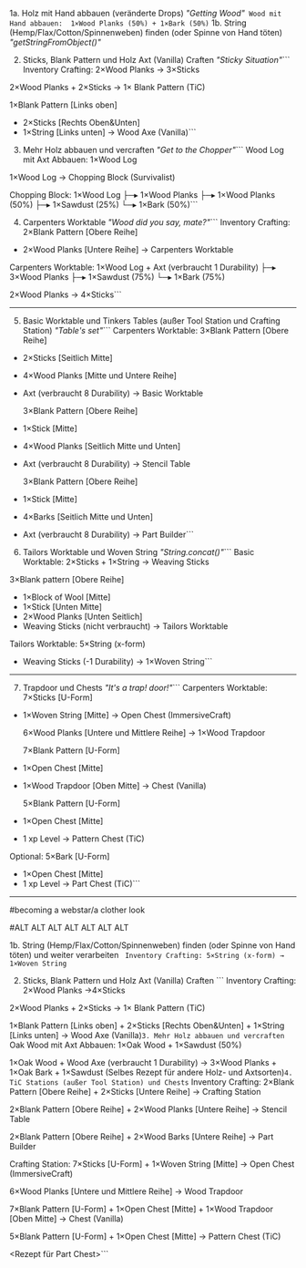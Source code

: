1a. Holz mit Hand abbauen (veränderte Drops) 
*"Getting Wood"*```
Wood mit Hand abbauen: 
1×Wood Planks (50%) + 1×Bark (50%)```
1b. String (Hemp/Flax/Cotton/Spinnenweben) finden (oder Spinne von Hand töten)
*"getStringFromObject()"*

2. Sticks, Blank Pattern und Holz Axt (Vanilla) Craften 
*"Sticky Situation"*```
Inventory Crafting: 
2×Wood Planks → 3×Sticks

2×Wood Planks + 2×Sticks → 1× Blank Pattern (TiC)

  1×Blank Pattern [Links oben] 
+ 2×Sticks [Rechts Oben&Unten] 
+ 1×String [Links unten] 
→   Wood Axe (Vanilla)```

3. Mehr Holz abbauen und vercraften
*"Get to the Chopper"*```
Wood Log mit Axt Abbauen: 
1×Wood Log

1×Wood Log → Chopping Block (Survivalist)

Chopping Block:
1×Wood Log
 ├─▸ 1×Wood Planks 
 ├─▸ 1×Wood Planks (50%) 
 ├─▸ 1×Sawdust (25%) 
 └─▸ 1×Bark (50%)```

4. Carpenters Worktable 
*"Wood did you say, mate?"*```
Inventory Crafting:
  2×Blank Pattern [Obere Reihe] 
+ 2×Wood Planks [Untere Reihe] 
→   Carpenters Worktable

Carpenters Worktable:
1×Wood Log + Axt (verbraucht 1 Durability)
 ├─▸ 3×Wood Planks 
 ├─▸ 1×Sawdust (75%) 
 └─▸ 1×Bark (75%)

2×Wood Planks → 4×Sticks```

---

5. Basic Worktable und Tinkers Tables (außer Tool Station und Crafting Station) 
*"Table's set"*```
Carpenters Worktable:
  3×Blank Pattern [Obere Reihe] 
+ 2×Sticks [Seitlich Mitte] 
+ 4×Wood Planks [Mitte und Untere Reihe] 
+ Axt (verbraucht 8 Durability)
→   Basic Worktable

  3×Blank Pattern [Obere Reihe] 
+ 1×Stick [Mitte] 
+ 4×Wood Planks [Seitlich Mitte und Unten] 
+ Axt (verbraucht 8 Durability)
→   Stencil Table

  3×Blank Pattern [Obere Reihe] 
+ 1×Stick [Mitte] 
+ 4×Barks [Seitlich Mitte und Unten] 
+ Axt (verbraucht 8 Durability)
→   Part Builder```

6. Tailors Worktable und Woven String 
*"String.concat()"*```
Basic Worktable:
2×Sticks + 1×String → Weaving Sticks

  3×Blank pattern [Obere Reihe]
+ 1×Block of Wool [Mitte] 
+ 1×Stick [Unten Mitte] 
+ 2×Wood Planks [Unten Seitlich]
+ Weaving Sticks (nicht verbraucht) 
→   Tailors Worktable

Tailors Worktable:
  5×String (x-form) 
+ Weaving Sticks (-1 Durability)
→ 1×Woven String```

---

7. Trapdoor und Chests
*"It's a trap! door!"*```
Carpenters Worktable:
  7×Sticks [U-Form] 
+ 1×Woven String [Mitte] 
→   Open Chest (ImmersiveCraft)

  6×Wood Planks [Untere und Mittlere Reihe] 
→ 1×Wood Trapdoor

  7×Blank Pattern [U-Form] 
+ 1×Open Chest [Mitte] 
+ 1×Wood Trapdoor [Oben Mitte] 
→   Chest (Vanilla)

  5×Blank Pattern [U-Form] 
+ 1×Open Chest [Mitte] 
+ 1 xp Level 
→   Pattern Chest (TiC)

Optional:
  5×Bark [U-Form] 
+ 1×Open Chest [Mitte] 
+ 1 xp Level 
→   Part Chest (TiC)```

---






#becoming a webstar/a clother look

#ALT ALT ALT ALT ALT ALT ALT

1b. String (Hemp/Flax/Cotton/Spinnenweben) finden (oder Spinne von Hand töten) und weiter verarbeiten ```
Inventory Crafting:
5×String (x-form) → 1×Woven String```

2. Sticks, Blank Pattern und Holz Axt (Vanilla) Craften ```
Inventory Crafting: 
2×Wood Planks →4×Sticks

2×Wood Planks + 2×Sticks → 1× Blank Pattern (TiC)

1×Blank Pattern [Links oben] + 2×Sticks [Rechts Oben&Unten] + 1×String [Links unten] → Wood Axe (Vanilla)```
3. Mehr Holz abbauen und vercraften ```
Oak Wood mit Axt Abbauen: 1×Oak Wood + 1×Sawdust (50%)

1×Oak Wood + Wood Axe (verbraucht 1 Durability) → 3×Wood Planks + 1×Oak Bark + 1×Sawdust 
(Selbes Rezept für andere Holz- und Axtsorten)```
4. TiC Stations (außer Tool Station) und Chests ```
Inventory Crafting:
2×Blank Pattern [Obere Reihe] + 2×Sticks [Untere Reihe] → Crafting Station

2×Blank Pattern [Obere Reihe] + 2×Wood Planks [Untere Reihe] → Stencil Table

2×Blank Pattern [Obere Reihe] + 2×Wood Barks [Untere Reihe] → Part Builder

Crafting Station:
7×Sticks [U-Form] + 1×Woven String [Mitte] → Open Chest (ImmersiveCraft)

6×Wood Planks [Untere und Mittlere Reihe] → Wood Trapdoor

7×Blank Pattern [U-Form] + 1×Open Chest [Mitte] + 1×Wood Trapdoor [Oben Mitte] → Chest (Vanilla)

5×Blank Pattern [U-Form] + 1×Open Chest [Mitte] → Pattern Chest (TiC)

<Rezept für Part Chest>```
